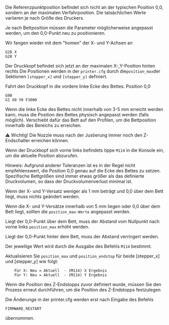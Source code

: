 Die Referenzpunktposition befindet sich nicht an der typischen Position 0,0, sondern an der maximalen Verfahrposition. 
Die tatsächlichen Werte variieren je nach Größe des Druckers.

Je nach Bettposition müssen die Parameter möglicherweise angepasst werden, um den 0,0-Punkt neu zu positionieren.

Wir fangen wieder mit dem "homen" der X- und Y-Achsen an
```
G28 X
G28 Y
```
Der Druckkopf befindet sich jetzt an der maximalen X-,Y-Position hinten rechts
Die Positionen werden in der ```printer.cfg``` durch die```position_max```der Sektionen ```[stepper_x]``` und ```[stepper_y]``` definiert.

Fahrt den Druckkopf  in die vordere linke Ecke des Bettes. Position 0,0
```
G90
G1 X0 Y0 F3000
```

Wenn die linke Ecke des Bettes nicht innerhalb von 3-5 mm erreicht werden kann, muss die Position des Bettes physisch angepasst werden (falls möglich). Verschiebt dafür das Bett auf den Profilen, um die Bettposition innerhalb des Bereichs zu erreichen.

:warning: Wichtig! Die Nozzle muss nach der Justierung immer noch den Z-Endschalter erreichen können.

Wenn der Druckkopf sich vorne links befindets tippe ```M114``` in die Konsole ein, um die aktuelle Position abzurufen.

Hinweis: Aufgrund anderer Toleranzen ist es in der Regel nicht empfehlenswert, die Position 0,0 genau auf die Ecke des Bettes zu setzen. 
Spezifische Bettgrößen sind immer etwas größer als das definierte Druckvolumen, so dass der Druckvolumenverlust minimal ist.

Wenn der X- und Y-Versatz weniger als 1 mm beträgt und 0,0 über dem Bett liegt, muss nichts geändert werden.

Wenn die X- und Y-Versätze innerhalb von 5 mm liegen oder 0,0 über dem Bett liegt, sollten die ```position_max-Werte``` angepasst werden. 

Liegt der 0,0-Punkt über dem Bett, muss der Abstand vom Nullpunkt nach vorne links ```position_max``` erhöht werden. 

Liegt der 0,0-Punkt hinter dem Bett, muss der Abstand verringert werden. 

Der jeweilige Wert wird durch die Ausgabe des Befehls ```M114``` bestimmt. 

Aktualisieren Sie ```position_max``` und ```position_endstop``` für beide [stepper_x] und [stepper_y] wie folgt:
```
    Für X: Neu = Aktuell  - (M114) X Ergebnis
    Für Y: Neu = Aktuell  - (M114) Y Ergebnis
```
Wenn die Position des Z-Endstopps zuvor definiert wurde, müssen Sie den Prozess erneut durchführen, um die Position des Z-Endstopps festzulegen 

Die Änderunge in der printer.cfg werden erst nach Eingabe des Befehls 
```
FIRMWARE_RESTART
```
übernommen.
